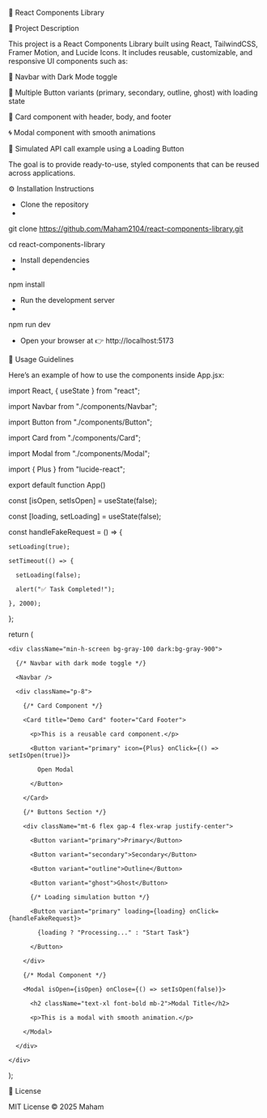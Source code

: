 📘 React Components Library

📌 Project Description

This project is a React Components Library built using React, TailwindCSS, Framer Motion, and Lucide Icons.
It includes reusable, customizable, and responsive UI components such as:

🌙 Navbar with Dark Mode toggle

🎨 Multiple Button variants (primary, secondary, outline, ghost) with loading state

🧩 Card component with header, body, and footer

🌀 Modal component with smooth animations

🔄 Simulated API call example using a Loading Button

The goal is to provide ready-to-use, styled components that can be reused across applications.

⚙️ Installation Instructions

- Clone the repository
- 
git clone https://github.com/Maham2104/react-components-library.git

cd react-components-library

- Install dependencies
- 
npm install

- Run the development server
- 
npm run dev

- Open your browser at 👉 http://localhost:5173

📖 Usage Guidelines

Here’s an example of how to use the components inside App.jsx:

import React, { useState } from "react";

import Navbar from "./components/Navbar";

import Button from "./components/Button";

import Card from "./components/Card";

import Modal from "./components/Modal";

import { Plus } from "lucide-react";

export default function App() 

  const [isOpen, setIsOpen] = useState(false);
  
  const [loading, setLoading] = useState(false);
  
  const handleFakeRequest = () => {
  
    setLoading(true);
  
    setTimeout(() => {
    
      setLoading(false);
      
      alert("✅ Task Completed!");
      
    }, 2000);
    
  };
  
  return (
  
    <div className="min-h-screen bg-gray-100 dark:bg-gray-900">
    
      {/* Navbar with dark mode toggle */}
      
      <Navbar />
      
      <div className="p-8">
      
        {/* Card Component */}
        
        <Card title="Demo Card" footer="Card Footer">
        
          <p>This is a reusable card component.</p>
          
          <Button variant="primary" icon={Plus} onClick={() => setIsOpen(true)}>
          
            Open Modal
            
          </Button>
          
        </Card>
        
        {/* Buttons Section */}
        
        <div className="mt-6 flex gap-4 flex-wrap justify-center">
        
          <Button variant="primary">Primary</Button>
          
          <Button variant="secondary">Secondary</Button>
          
          <Button variant="outline">Outline</Button>
          
          <Button variant="ghost">Ghost</Button>
          
          {/* Loading simulation button */}
          
          <Button variant="primary" loading={loading} onClick={handleFakeRequest}>
          
            {loading ? "Processing..." : "Start Task"}
            
          </Button>
          
        </div>
        
        {/* Modal Component */}
        
        <Modal isOpen={isOpen} onClose={() => setIsOpen(false)}>
        
          <h2 className="text-xl font-bold mb-2">Modal Title</h2>
          
          <p>This is a modal with smooth animation.</p>
          
        </Modal>
        
      </div>
      
    </div>
    
  );

  📜 License

MIT License © 2025 Maham
